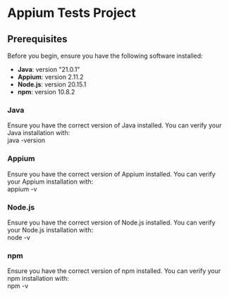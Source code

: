 # Appium Tests Project

## Prerequisites

Before you begin, ensure you have the following software installed:

- **Java**: version "21.0.1"
- **Appium**: version 2.11.2
- **Node.js**: version 20.15.1
- **npm**: version 10.8.2

### Java
Ensure you have the correct version of Java installed. You can verify your Java installation with:  
  	java -version

###  Appium
Ensure you have the correct version of Appium installed. You can verify your Appium installation with:  
  	appium -v

###  Node.js
Ensure you have the correct version of Node.js installed. You can verify your Node.js installation with:  
  	node -v

###  npm
Ensure you have the correct version of npm installed. You can verify your npm installation with:  
  	npm -v


